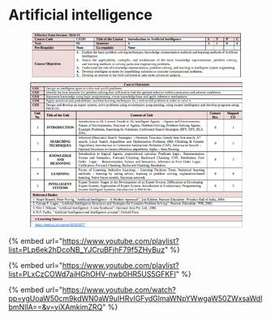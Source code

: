 # Artificial intelligence

<figure><img src="../.gitbook/assets/image (1) (1) (1).png" alt=""><figcaption></figcaption></figure>

{% embed url="https://www.youtube.com/playlist?list=PLp6ek2hDcoNB_YJCruBFjhF79f5ZHyBuz" %}

{% embed url="https://www.youtube.com/playlist?list=PLxCzCOWd7aiHGhOHV-nwb0HR5US5GFKFI" %}

{% embed url="https://www.youtube.com/watch?pp=ygUoaW50cm9kdWN0aW9uIHRvIGFydGlmaWNpYWwgaW50ZWxsaWdlbmNlIA==&v=yiXAmkimZRQ" %}
